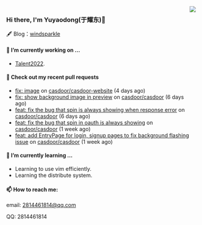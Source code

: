 <img align="right" src="https://github-readme-stats.vercel.app/api?username=leo220yuyaodog&show_icons=true&icon_color=805AD5&text_color=718096&bg_color=ffffff&hide_title=true" />

### Hi there, I'm Yuyaodong(于耀东)👋
🖋 Blog：[windsparkle](https://blog.windsparkle.top)
#### 🔭 I’m currently working on ...
- [Talent2022](https://github.com/casbin/Talent2022).

#### 🔨 Check out my recent pull requests

- [fix: image](https://github.com/casdoor/casdoor-website/pull/426) on [casdoor/casdoor-website](https://github.com/casdoor/casdoor-website) (4 days ago)
- [fix: show background image in preview](https://github.com/casdoor/casdoor/pull/1425) on [casdoor/casdoor](https://github.com/casdoor/casdoor) (6 days ago)
- [feat: fix the bug that spin is always showing when response error](https://github.com/casdoor/casdoor/pull/1424) on [casdoor/casdoor](https://github.com/casdoor/casdoor) (6 days ago)
- [feat: fix the bug that spin in oauth is always showing](https://github.com/casdoor/casdoor/pull/1421) on [casdoor/casdoor](https://github.com/casdoor/casdoor) (1 week ago)
- [feat: add EntryPage for login, signup pages to fix background flashing issue](https://github.com/casdoor/casdoor/pull/1416) on [casdoor/casdoor](https://github.com/casdoor/casdoor) (1 week ago)

#### 🌱 I’m currently learning ...
- Learning to use vim efficiently.
- Learning the distribute system.

#### 📫 How to reach me:
email: 2814461814@qq.com

QQ: 2814461814
